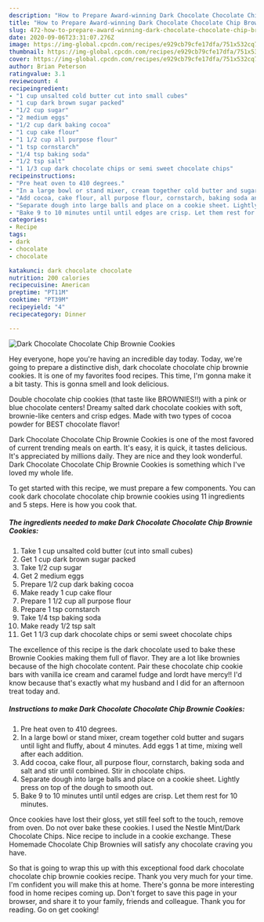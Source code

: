 ```yaml
---
description: "How to Prepare Award-winning Dark Chocolate Chocolate Chip Brownie Cookies"
title: "How to Prepare Award-winning Dark Chocolate Chocolate Chip Brownie Cookies"
slug: 472-how-to-prepare-award-winning-dark-chocolate-chocolate-chip-brownie-cookies
date: 2020-09-06T23:31:07.276Z
image: https://img-global.cpcdn.com/recipes/e929cb79cfe17dfa/751x532cq70/dark-chocolate-chocolate-chip-brownie-cookies-recipe-main-photo.jpg
thumbnail: https://img-global.cpcdn.com/recipes/e929cb79cfe17dfa/751x532cq70/dark-chocolate-chocolate-chip-brownie-cookies-recipe-main-photo.jpg
cover: https://img-global.cpcdn.com/recipes/e929cb79cfe17dfa/751x532cq70/dark-chocolate-chocolate-chip-brownie-cookies-recipe-main-photo.jpg
author: Brian Peterson
ratingvalue: 3.1
reviewcount: 4
recipeingredient:
- "1 cup unsalted cold butter cut into small cubes"
- "1 cup dark brown sugar packed"
- "1/2 cup sugar"
- "2 medium eggs"
- "1/2 cup dark baking cocoa"
- "1 cup cake flour"
- "1 1/2 cup all purpose flour"
- "1 tsp cornstarch"
- "1/4 tsp baking soda"
- "1/2 tsp salt"
- "1 1/3 cup dark chocolate chips or semi sweet chocolate chips"
recipeinstructions:
- "Pre heat oven to 410 degrees."
- "In a large bowl or stand mixer, cream together cold butter and sugars until light and fluffy, about 4 minutes. Add eggs 1 at time, mixing well after each addition."
- "Add cocoa, cake flour, all purpose flour, cornstarch, baking soda and salt and stir until combined. Stir in chocolate chips."
- "Separate dough into large balls and place on a cookie sheet. Lightly press on top of the dough to smooth out."
- "Bake 9 to 10 minutes until until edges are crisp. Let them rest for 10 minutes."
categories:
- Recipe
tags:
- dark
- chocolate
- chocolate

katakunci: dark chocolate chocolate 
nutrition: 200 calories
recipecuisine: American
preptime: "PT11M"
cooktime: "PT39M"
recipeyield: "4"
recipecategory: Dinner

---
```



![Dark Chocolate Chocolate Chip Brownie Cookies](https://img-global.cpcdn.com/recipes/e929cb79cfe17dfa/751x532cq70/dark-chocolate-chocolate-chip-brownie-cookies-recipe-main-photo.jpg)

Hey everyone, hope you're having an incredible day today. Today, we're going to prepare a distinctive dish, dark chocolate chocolate chip brownie cookies. It is one of my favorites food recipes. This time, I'm gonna make it a bit tasty. This is gonna smell and look delicious.

Double chocolate chip cookies (that taste like BROWNIES!!) with a pink or blue chocolate centers! Dreamy salted dark chocolate cookies with soft, brownie-like centers and crisp edges. Made with two types of cocoa powder for BEST chocolate flavor!

Dark Chocolate Chocolate Chip Brownie Cookies is one of the most favored of current trending meals on earth. It's easy, it is quick, it tastes delicious. It's appreciated by millions daily. They are nice and they look wonderful. Dark Chocolate Chocolate Chip Brownie Cookies is something which I've loved my whole life.


To get started with this recipe, we must prepare a few components. You can cook dark chocolate chocolate chip brownie cookies using 11 ingredients and 5 steps. Here is how you cook that.

<!--inarticleads1-->

##### The ingredients needed to make Dark Chocolate Chocolate Chip Brownie Cookies:

1. Take 1 cup unsalted cold butter (cut into small cubes)
1. Get 1 cup dark brown sugar packed
1. Take 1/2 cup sugar
1. Get 2 medium eggs
1. Prepare 1/2 cup dark baking cocoa
1. Make ready 1 cup cake flour
1. Prepare 1 1/2 cup all purpose flour
1. Prepare 1 tsp cornstarch
1. Take 1/4 tsp baking soda
1. Make ready 1/2 tsp salt
1. Get 1 1/3 cup dark chocolate chips or semi sweet chocolate chips


The excellence of this recipe is the dark chocolate used to bake these Brownie Cookies making them full of flavor. They are a lot like brownies because of the high chocolate content. Pair these chocolate chip cookie bars with vanilla ice cream and caramel fudge and lordt have mercy!! I&#39;d know because that&#39;s exactly what my husband and I did for an afternoon treat today and. 

<!--inarticleads2-->

##### Instructions to make Dark Chocolate Chocolate Chip Brownie Cookies:

1. Pre heat oven to 410 degrees.
1. In a large bowl or stand mixer, cream together cold butter and sugars until light and fluffy, about 4 minutes. Add eggs 1 at time, mixing well after each addition.
1. Add cocoa, cake flour, all purpose flour, cornstarch, baking soda and salt and stir until combined. Stir in chocolate chips.
1. Separate dough into large balls and place on a cookie sheet. Lightly press on top of the dough to smooth out.
1. Bake 9 to 10 minutes until until edges are crisp. Let them rest for 10 minutes.


Once cookies have lost their gloss, yet still feel soft to the touch, remove from oven. Do not over bake these cookies. I used the Nestle Mint/Dark Chocolate Chips. Nice recipe to include in a cookie exchange. These Homemade Chocolate Chip Brownies will satisfy any chocolate craving you have. 

So that is going to wrap this up with this exceptional food dark chocolate chocolate chip brownie cookies recipe. Thank you very much for your time. I'm confident you will make this at home. There's gonna be more interesting food in home recipes coming up. Don't forget to save this page in your browser, and share it to your family, friends and colleague. Thank you for reading. Go on get cooking!
